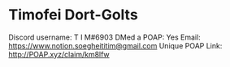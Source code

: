 # Timofei Dort-Golts

Discord username: T I M#6903
DMed a POAP: Yes
Email: https://www.notion.soegheititim@gmail.com
Unique POAP Link: 
http://POAP.xyz/claim/km8lfw